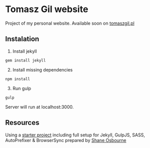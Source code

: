 Tomasz Gil website
==================

Project of my personal website.
Available soon on [tomaszgil.pl](http://tomaszgil.pl/)

## Instalation

1. Install jekyll
```
gem install jekyll
```
2. Install missing dependencies
```
npm install
```
3. Run gulp
```
gulp
```
Server will run at localhost:3000.

## Resources

Using a [starter project](https://github.com/shakyShane/jekyll-gulp-sass-browser-sync) including full setup for Jekyll, GulpJS, SASS, AutoPrefixer & BrowserSync prepared by [Shane Osbourne](https://github.com/shakyShane)
